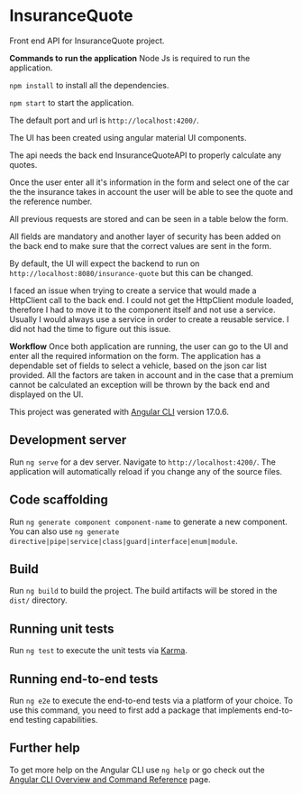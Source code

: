 # InsuranceQuote

Front end API for InsuranceQuote project.

**Commands to run the application**
Node Js is required to run the application.

`npm install` to install all the dependencies.

`npm start` to start the application.

The default port and url is `http://localhost:4200/`.

The UI has been created using angular material UI components.

The api needs the back end InsuranceQuoteAPI to properly calculate any quotes.

Once the user enter all it's information in the form and select one of the car the the insurance takes in account
the user will be able to see the quote and the reference number.

All previous requests are stored and can be seen in a table below the form.

All fields are mandatory and another layer of security has been added on the back end to make sure
that the correct values are sent in the form.

By default, the UI will expect the backend to run on `http://localhost:8080/insurance-quote` but this can be changed.

I faced an issue when trying to create a service that would made a HttpClient call to the back end.
I could not get the HttpClient module loaded, therefore I had to move it to the component itself and not use a service.
Usually I would always use a service in order to create a reusable service. I did not had the time to figure out this issue.

**Workflow**
Once both application are running, the user can go to the UI and enter all the required information on the form.
The application has a dependable set of fields to select a vehicle, based on the json car list provided.
All the factors are taken in account and in the case that a premium cannot be calculated an exception will be thrown by the back end and displayed on the UI.

This project was generated with [Angular CLI](https://github.com/angular/angular-cli) version 17.0.6.

## Development server

Run `ng serve` for a dev server. Navigate to `http://localhost:4200/`. The application will automatically reload if you change any of the source files.

## Code scaffolding

Run `ng generate component component-name` to generate a new component. You can also use `ng generate directive|pipe|service|class|guard|interface|enum|module`.

## Build

Run `ng build` to build the project. The build artifacts will be stored in the `dist/` directory.

## Running unit tests

Run `ng test` to execute the unit tests via [Karma](https://karma-runner.github.io).

## Running end-to-end tests

Run `ng e2e` to execute the end-to-end tests via a platform of your choice. To use this command, you need to first add a package that implements end-to-end testing capabilities.

## Further help

To get more help on the Angular CLI use `ng help` or go check out the [Angular CLI Overview and Command Reference](https://angular.io/cli) page.
